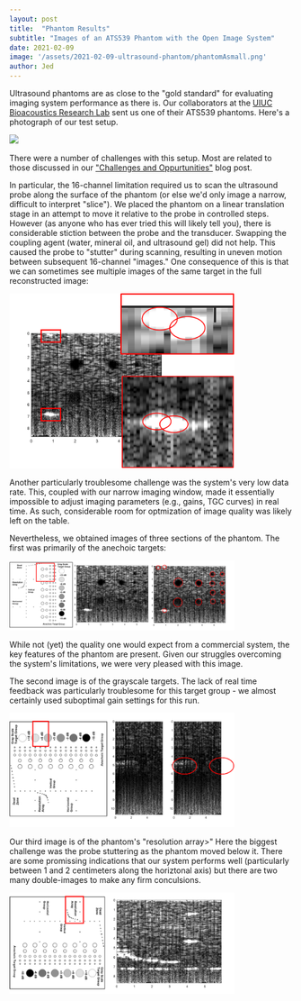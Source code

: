 ```yaml
---
layout: post
title:  "Phantom Results"
subtitle: "Images of an ATS539 Phantom with the Open Image System"
date: 2021-02-09
image: '/assets/2021-02-09-ultrasound-phantom/phantomAsmall.png'
author: Jed
---
```


Ultrasound phantoms are as close to the "gold standard" for evaluating imaging system performance as there is.  Our collaborators at the [UIUC Bioacoustics Research Lab](https://www.brl.uiuc.edu/) sent us one of their ATS539 phantoms.  Here's a photograph of our test setup.

<a href="\assets\2021-02-09-ultrasound-phantom/phantomSetup.png">
<img src="\assets\2021-02-09-ultrasound-phantom/phantomSetup.png" style="width:400px;"/>
</a>

There were a number of challenges with this setup. Most are related to those discussed in our ["Challenges and Oppurtunities"](https://www.open-image.org/2021/02/10/challenges.html) blog post. 

In particular, the 16-channel limitation required us to scan the ultrasound probe along the surface of the phantom (or else we'd only image a narrow, difficult to interpret "slice"). We placed the phantom on a linear translation stage in an attempt to move it relative to the probe in controlled steps. However (as anyone who has ever tried this will likely tell you), there is considerable stiction between the probe and the transducer. Swapping the coupling agent (water, mineral oil, and ultrasound gel) did not help. This caused the probe to "stutter" during scanning, resulting in uneven motion between subsequent 16-channel "images." One consequence of this is that we can sometimes see multiple images of the same target in the full reconstructed image:

<img src="\assets\2021-02-09-ultrasound-phantom/phantomAmisalign.png" style="width:400px;"/>

Another particularly troublesome challenge was the system's very low data rate. This, coupled with our narrow imaging window, made it essentially impossible to adjust imaging parameters (e.g., gains, TGC curves) in real time. As such, considerable room for optmization of image quality was likely left on the table. 

Nevertheless, we obtained images of three sections of the phantom. The first was primarily of the anechoic targets:

<img src="\assets\2021-02-09-ultrasound-phantom/PhantomA.png" style="width:400px;"/>

While not (yet) the quality one would expect from a commercial system, the key features of the phantom are present. Given our struggles overcoming the system's limitations, we were very pleased with this image. 

The second image is of the grayscale targets. The lack of real time feedback was particularly troublesome for this target group - we almost certainly used suboptimal gain settings for this run. 

<img src="\assets\2021-02-09-ultrasound-phantom/phantomB.png" style="width:400px;"/>

Our third image is of the phantom's "resolution array>" Here the biggest challenge was the probe stuttering as the phantom moved below it. There are some promissing indications that our system performs well (particularly between 1 and 2 centimeters along the horiztonal axis) but there are two many double-images to make any firm conculsions. 

<img src="\assets\2021-02-09-ultrasound-phantom/phantomC.png" style="width:400px;"/>

